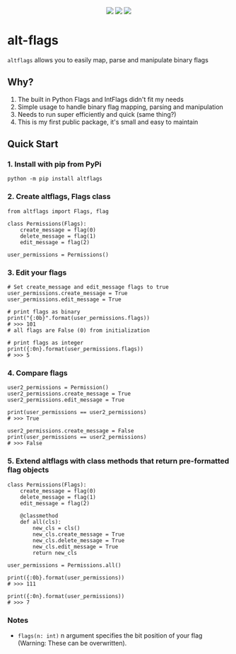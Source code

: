 <p align="center">
    <a href="https://github.com/NotOddity/altflags/blob/master/LICENSE" alt="License">
        <img src="https://img.shields.io/github/license/notoddity/altflags" /></a>
    <a href="https://pypi.org/project/altflags/" alt="PYVersion">
        <img src="https://img.shields.io/pypi/pyversions/altflags"/></a>
    <a href="https://github.com/NotOddity/altflags" alt="Downloads">
        <img src="https://img.shields.io/github/downloads/notoddity/altflags/total" /></a>
</p>

# alt-flags
`altflags` allows you to easily map, parse and manipulate binary flags

## Why?
1. The built in Python Flags and IntFlags didn't fit my needs
1. Simple usage to handle binary flag mapping, parsing and manipulation
1. Needs to run super efficiently and quick (same thing?)
1. This is my first public package, it's small and easy to maintain

## Quick Start
### 1. Install with pip from PyPi
`python -m pip install altflags`
### 2. Create altflags, Flags class
```
from altflags import Flags, flag

class Permissions(Flags):
    create_message = flag(0)
    delete_message = flag(1)
    edit_message = flag(2)

user_permissions = Permissions()
```
### 3. Edit your flags
```
# Set create_message and edit_message flags to true
user_permissions.create_message = True
user_permissions.edit_message = True

# print flags as binary
print("{:0b}".format(user_permissions.flags))
# >>> 101
# all flags are False (0) from initialization

# print flags as integer
print({:0n}.format(user_permissions.flags))
# >>> 5
```
### 4. Compare flags
```
user2_permissions = Permission()
user2_permissions.create_message = True
user2_permissions.edit_message = True

print(user_permissions == user2_permissions)
# >>> True

user2_permissions.create_message = False
print(user_permissions == user2_permissions)
# >>> False
```

### 5. Extend altflags with class methods that return pre-formatted flag objects
```
class Permissions(Flags):
    create_message = flag(0)
    delete_message = flag(1)
    edit_message = flag(2)

    @classmethod
    def all(cls):
        new_cls = cls()
        new_cls.create_message = True
        new_cls.delete_message = True
        new_cls.edit_message = True
        return new_cls

user_permissions = Permissions.all()

print({:0b}.format(user_permissions))
# >>> 111

print({:0n}.format(user_permissions))
# >>> 7
```

### Notes
+ `flags(n: int)` n argument specifies the bit position of your flag (Warning: These can be overwritten).